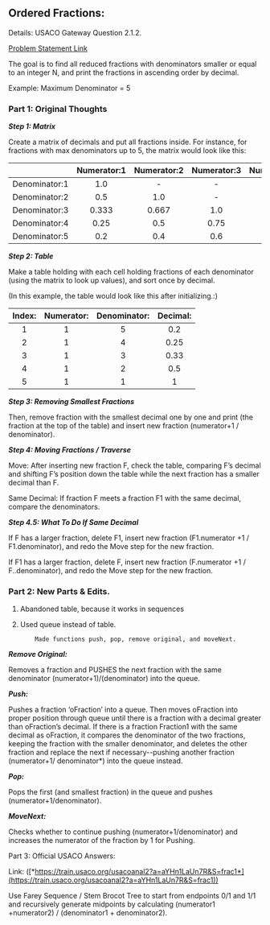 ## Ordered Fractions:

Details:
USACO Gateway Question 2.1.2.

[Problem Statement Link](https://train.usaco.org/usacoprob2?a=aYHn1LaUn7R&S=frac1)

The goal is to find all reduced fractions with denominators smaller or
equal to an integer N, and print the fractions in ascending order by
decimal.

Example: Maximum Denominator = 5 

### Part 1: Original Thoughts

***Step 1: Matrix***

Create a matrix of decimals and put all fractions inside. For instance,
for fractions with max denominators up to 5, the matrix would look like
this:

| |Numerator:1 |**Numerator:2**|**Numerator:3**|**Numerator:4**|**Numerator:5**
:-----:|:-----:|:-----:|:-----:|:-----:|:-----:
Denominator:1|1.0|-|-|-|-
Denominator:2|0.5|1.0|-|-|-
Denominator:3|0.333|0.667|1.0|-|-
Denominator:4|0.25|0.5|0.75|0.1|-
Denominator:5|0.2|0.4|0.6|0.8|1

 

***Step 2: Table***

Make a table holding with each cell holding fractions of each
denominator (using the matrix  to look up values), and sort once by
decimal.

(In this example, the table would look like this after initializing.:)

**Index:**|**Numerator:**|**Denominator:**|**Decimal:**
:-----:|:-----:|:-----:|:-----:
1|1|5|0.2
2|1|4|0.25
3|1|3|0.33
4|1|2|0.5
5|1|1|1

***Step 3: Removing Smallest Fractions***

Then, remove fraction with the smallest decimal one by one and print
(the fraction at the top of the table) and insert new fraction
(numerator+1 / denominator).

***Step 4: Moving Fractions / Traverse***

Move: After inserting new fraction F, check the table, comparing F’s
decimal and shifting F’s position down the table while the next fraction
has a smaller decimal than F.

Same Decimal: If fraction F meets a fraction F1 with the same decimal,
compare the denominators.

***Step 4.5: What To Do If Same Decimal***

If F has a larger fraction, delete F1, insert  new fraction
(F1.numerator +1 / F1.denominator), and redo the Move step for the new
fraction.

If F1 has a larger fraction, delete F, insert new fraction (F.numerator
+1 / F..denominator), and redo the Move step for the new fraction.

### Part 2: New Parts & Edits.

1.  Abandoned table, because it works in sequences

2.  Used queue instead of table.

            Made functions push, pop, remove original, and moveNext.

***Remove Original:***

Removes a fraction and PUSHES the next fraction with the same
denominator (numerator+1)/(denominator) into the queue.

***Push:***

Pushes a fraction ‘oFraction’ into a queue. Then moves oFraction into
proper position through queue until there is a fraction with a decimal
greater than oFraction’s decimal. If there is a fraction Fraction1 with
the same decimal as oFraction, it compares the denominator of the two
fractions, keeping the fraction with the smaller denominator, and
deletes the other fraction and replace the next if necessary--pushing
another fraction (numerator+1/ denominator\*) into the queue instead. 

***Pop:***

Pops the first (and smallest fraction) in the queue and pushes
(numerator+1/denominator).

***MoveNext:***

Checks whether to continue pushing (numerator+1/denominator) and
increases the numerator of the fraction by 1 for Pushing.

Part 3: Official USACO Answers:

Link:
([*https://train.usaco.org/usacoanal2?a=aYHn1LaUn7R&S=frac1*](https://train.usaco.org/usacoanal2?a=aYHn1LaUn7R&S=frac1))

Use Farey Sequence / Stem Brocot Tree to start from endpoints 0/1 and
1/1 and recursively generate midpoints by calculating  (numerator1
+numerator2) / (denominator1 + denominator2).
